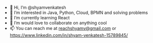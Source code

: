 - 👋 Hi, I’m @shyamvenkatesh
- 👀 I’m interested in Java, Python, Cloud, BPMN and solving problems 
- 🌱 I’m currently learning React
- 💞️ I’m would love to collaborate on anything cool
- 📫 You can reach me at reachshyamv@gmail.com or https://www.linkedin.com/in/shyam-venkatesh-15789845/

<!---
shyamvenkatesh/shyamvenkatesh is a ✨ special ✨ repository because its `README.md` (this file) appears on your GitHub profile.
You can click the Preview link to take a look at your changes.
--->
